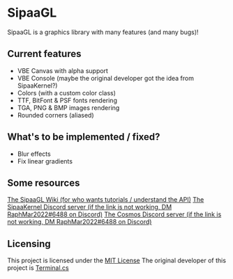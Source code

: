 # SipaaGL
SipaaGL is a graphics library with many features (and many bugs)!

## Current features
* VBE Canvas with alpha support
* VBE Console (maybe the original developer got the idea from SipaaKernel?)
* Colors (with a custom color class)
* TTF, BitFont & PSF fonts rendering
* TGA, PNG & BMP images rendering
* Rounded corners (aliased)

## What's to be implemented / fixed?
* Blur effects
* Fix linear gradients

## Some resources
[The SipaaGL Wiki (for who wants tutorials / understand the API)](https://github.com/SipaaKernel-Project/SipaaGL/wiki)
[The SipaaKernel Discord server (if the link is not working, DM RaphMar2022#6488 on Discord)](https://discord.gg/AGNsCfQp)
[The Cosmos Discord server (if the link is not working, DM RaphMar2022#6488 on Discord)](https://discord.gg/rYJKVuxb)

## Licensing
This project is licensed under the [MIT License](https://github.com/SipaaKernel-Project/SipaaGL/blob/master/License.md)
The original developer of this project is [Terminal.cs](https://github.com/Project-Prism/Prism-OS/tree/14a75a0f0e456827520e48394bc050d2a2a9a1b5/PrismGL2D)
